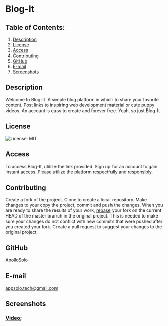 # Blog-It
## Table of Contents:
  1. [Description](#description) 
  2. [License](#license)
  3. [Access](#access)  
  4. [Contributing](#contributing)
  5. [GitHub](#gitHub)
  6. [E-mail](#e-mail)
  7. [Screenshots](#screenshots)
## Description
Welcome to Blog-It. A simple blog platform in which to share your favorite content. Post links to inspiring web development material or cute puppy videos. An account is easy to create and forever free. Yeah, so just Blog-It  
## License
![License: MIT](https://img.shields.io/badge/License-MIT-yellow.svg)
## Access
To access Blog-It, utilize the link provided. Sign up for an account to gain instant access. Please utilize the platform respectfully and responsibly.   
## Contributing
Create a fork of the project. Clone to create a local repository. Make changes to your copy the project, commit and push the changes. When you are ready to share the results of your work, [rebase](https://www.jetbrains.com/help/ruby/contribute-to-projects.html?source=google&medium=cpc&campaign=10116875233&gclid=CjwKCAjwoduRBhA4EiwACL5RPwRCscIRY-jH-olu0ltpGsBNk4a8XTZqANyML6Ff8yHeTCtiOt1hqRoCP5YQAvD_BwE#rebase-fork) your fork on the current HEAD of the master branch in the original project. This is needed to make sure your changes do not conflict with new commits that were pushed after you created your fork. Create a pull request to suggest your changes to the original project.
## GitHub
[ApolloSolo](https://github.com/ApolloSolo)
## E-mail
appsolo.tech@gmail.com
## Screenshots
### [Video](#);